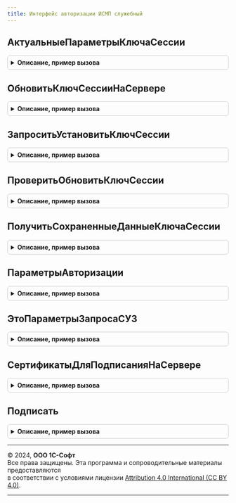 ```yaml
---
title: Интерфейс авторизации ИСМП служебный
---
```



## АктуальныеПараметрыКлючаСессии
<details style="margin: 1em 0; padding: 0.5em; border: 1px solid #ccc; border-radius: 6px;">

<summary style="font-weight: bold; cursor: pointer;">Описание, пример вызова</summary>

```bsl

Функция АктуальныеПараметрыКлючаСессии(ПараметрыЗапроса, ДанныеКлючаСессии, СрокДействия = Неопределено) Экспорт
```

Пример вызова
```bsl
Результат = ИнтерфейсАвторизацииИСМПСлужебный.АктуальныеПараметрыКлючаСессии(ПараметрыЗапроса, ДанныеКлючаСессии, СрокДействия);
```
</details>

## ОбновитьКлючСессииНаСервере
<details style="margin: 1em 0; padding: 0.5em; border: 1px solid #ccc; border-radius: 6px;">

<summary style="font-weight: bold; cursor: pointer;">Описание, пример вызова</summary>

```bsl

// Выполняет попытку обновления ключа сессии на сервере
// (на сервере предприятия должны быть установлены сертификаты для подписания и пароль).
//
// Параметры:
// 	ПараметрыЗапроса - См. ИнтерфейсАвторизацииИСМПКлиентСервер.ПараметрыЗапросаКлючаСессии
// 	ОбновлятьКлючСессииНаСервере - Булево - Признак необходимости обновления ключа сессии на сервере.
// Возвращаемое значение:
// 	Булево - Истина, если обновление ключа сессии выполнено успешно.
Функция ОбновитьКлючСессииНаСервере(ПараметрыЗапроса, ОбновлятьКлючСессииНаСервере = Истина) Экспорт
```

Пример вызова
```bsl
Результат = ИнтерфейсАвторизацииИСМПСлужебный.ОбновитьКлючСессииНаСервере(ПараметрыЗапроса, ОбновлятьКлючСессииНаСервере);
```
</details>

## ЗапроситьУстановитьКлючСессии
<details style="margin: 1em 0; padding: 0.5em; border: 1px solid #ccc; border-radius: 6px;">

<summary style="font-weight: bold; cursor: pointer;">Описание, пример вызова</summary>

```bsl

// Запрашивает ключ сессии и установливает его в параметры сеанса.
//
// Параметры:
// 	ПараметрыЗапроса - См. ИнтерфейсАвторизацииИСМПКлиентСервер.ПараметрыЗапросаКлючаСессии
// 	ПараметрыАвторизации - См. ПараметрыАвторизации
// 	Подпись - Строка - Подпись.
// Возвращаемое значение:
// 	Булево - Ключ сессии успешно запрошен и установлен
Функция ЗапроситьУстановитьКлючСессии(ПараметрыЗапроса, ПараметрыАвторизации, Подпись) Экспорт
```

Пример вызова
```bsl
Результат = ИнтерфейсАвторизацииИСМПСлужебный.ЗапроситьУстановитьКлючСессии(ПараметрыЗапроса, ПараметрыАвторизации, Подпись) 
```
</details>

## ПроверитьОбновитьКлючСессии
<details style="margin: 1em 0; padding: 0.5em; border: 1px solid #ccc; border-radius: 6px;">

<summary style="font-weight: bold; cursor: pointer;">Описание, пример вызова</summary>

```bsl

// Возвращает ключ сессии для обмена с МОТП.
//
// Параметры:
// 	ПараметрыЗапроса - См. ИнтерфейсАвторизацииИСМПКлиентСервер.ПараметрыЗапросаКлючаСессии
// 	СрокДействия - Дата, Неопределено - Срок действия ключа сессии
// 	ОбновлятьКлючСессииНаСервере - Булево - Признак необходимости обновления ключа сессии на сервере
// Возвращаемое значение:
// 	Строка, Неопределено - Действующий ключ сессии для организации.
Функция ПроверитьОбновитьКлючСессии(ПараметрыЗапроса, Знач СрокДействия = Неопределено, ОбновлятьКлючСессииНаСервере = Истина) Экспорт
```

Пример вызова
```bsl
Результат = ИнтерфейсАвторизацииИСМПСлужебный.ПроверитьОбновитьКлючСессии(ПараметрыЗапроса, СрокДействия, ОбновлятьКлючСессииНаСервере);
```
</details>

## ПолучитьСохраненныеДанныеКлючаСессии
<details style="margin: 1em 0; padding: 0.5em; border: 1px solid #ccc; border-radius: 6px;">

<summary style="font-weight: bold; cursor: pointer;">Описание, пример вызова</summary>

```bsl

// Возвращает сохраненные данные ключа сессии.
//
// Параметры:
//  ИмяПараметраСеанса - Строка - имя параметра сеанса для получения данных ключа сессии.
// Возвращаемое значение:
//  Неопределено, Соответствие - данные ключа сессии:
//  * Ключ - ОпределяемыйТип.Организация - Организация, для которой используется ключ сессии.
//  * Значение - Соответствие, Структура - см. ИнтерфейсАвторизацииИСМПВызовСервера.ПараметрыКлючаСессии.
Функция ПолучитьСохраненныеДанныеКлючаСессии(ИмяПараметраСеанса) Экспорт
```

Пример вызова
```bsl
Результат = ИнтерфейсАвторизацииИСМПСлужебный.ПолучитьСохраненныеДанныеКлючаСессии(ИмяПараметраСеанса) 
```
</details>

## ПараметрыАвторизации
<details style="margin: 1em 0; padding: 0.5em; border: 1px solid #ccc; border-radius: 6px;">

<summary style="font-weight: bold; cursor: pointer;">Описание, пример вызова</summary>

```bsl

// Возвращает структуру данных запроса авторизации
//
// Параметры:
// Возвращаемое значение:
// 	Структура - Параметры авторизации:
// * Идентификатор - Строка - Идентификатор запроса
// * Данные        - Строка - Данные для подписания
Функция ПараметрыАвторизации() Экспорт
```

Пример вызова
```bsl
Результат = ИнтерфейсАвторизацииИСМПСлужебный.ПараметрыАвторизации() 
```
</details>

## ЭтоПараметрыЗапросаСУЗ
<details style="margin: 1em 0; padding: 0.5em; border: 1px solid #ccc; border-radius: 6px;">

<summary style="font-weight: bold; cursor: pointer;">Описание, пример вызова</summary>

```bsl

Функция ЭтоПараметрыЗапросаСУЗ(ПараметрыЗапроса) Экспорт
```

Пример вызова
```bsl
Результат = ИнтерфейсАвторизацииИСМПСлужебный.ЭтоПараметрыЗапросаСУЗ(ПараметрыЗапроса) 
```
</details>

## СертификатыДляПодписанияНаСервере
<details style="margin: 1em 0; padding: 0.5em; border: 1px solid #ccc; border-radius: 6px;">

<summary style="font-weight: bold; cursor: pointer;">Описание, пример вызова</summary>

```bsl

// Получает сертификаты организаций, для предназначены для подписания на сервере.
//
// Возвращаемое значение:
//  Структура - Структура со свойствами:
//   * Сертификаты - ТаблицаЗначений - содержит сертификат и пароль.
//   * МенеджерКриптографии - МенеджерКриптографии - менеджер криптографии.
//
Функция СертификатыДляПодписанияНаСервере() Экспорт
```

Пример вызова
```bsl
Результат = ИнтерфейсАвторизацииИСМПСлужебный.СертификатыДляПодписанияНаСервере() 
```
</details>

## Подписать
<details style="margin: 1em 0; padding: 0.5em; border: 1px solid #ccc; border-radius: 6px;">

<summary style="font-weight: bold; cursor: pointer;">Описание, пример вызова</summary>

```bsl

// Подписать сообщение XML
//
// Параметры:
//  ДанныеДляПодписания - Строка - Подписываемое сообщение XML
//  ПараметрыCMS - См. ЭлектроннаяПодпись.ПараметрыCMS
//  СертификатКриптографии - СертификатКриптографии - Сертификат криптографии
//  МенеджерКриптографии - МенеджерКриптографии - Менеджер криптографии.
//
// Возвращаемое значение:
//  Структура - со свойствами:
//   * Успех       - Булево - Признак успешности подписания.
//   * КонвертSOAP - Строка - Конверт SOAP.
//   * ТекстОшибки - Строка - Текст ошибки.
//
Функция Подписать(ДанныеДляПодписания, ПараметрыCMS, СертификатКриптографии, МенеджерКриптографии) Экспорт
```

Пример вызова
```bsl
Результат = ИнтерфейсАвторизацииИСМПСлужебный.Подписать(ДанныеДляПодписания, ПараметрыCMS, СертификатКриптографии, МенеджерКриптографии) 
```
</details>

---

© 2024, **ООО 1С-Софт**  
Все права защищены. Эта программа и сопроводительные материалы предоставляются  
в соответствии с условиями лицензии [Attribution 4.0 International (CC BY 4.0)](https://creativecommons.org/licenses/by/4.0/legalcode).

---
